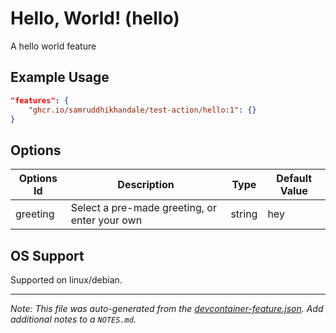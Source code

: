 
# Hello, World! (hello)

A hello world feature

## Example Usage

```json
"features": {
    "ghcr.io/samruddhikhandale/test-action/hello:1": {}
}
```

## Options

| Options Id | Description | Type | Default Value |
|-----|-----|-----|-----|
| greeting | Select a pre-made greeting, or enter your own | string | hey |

## OS Support

Supported on linux/debian.

---

_Note: This file was auto-generated from the [devcontainer-feature.json](https://github.com/samruddhikhandale/test-action/blob/main/src/hello/devcontainer-feature.json).  Add additional notes to a `NOTES.md`._
